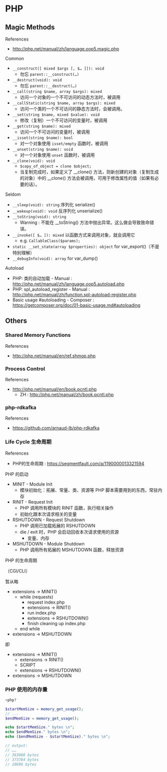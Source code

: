 # PHP

## Magic Methods

References

- http://php.net/manual/zh/language.oop5.magic.php

Common

- `__construct([ mixed $args [, $… ]]): void`
    - 勿忘 `parent::__construct(…)`
- `__destruct(void): void`
    - 勿忘 `parent::__destruct(…)`
- `__call(string $name, array $args): mixed`
    - 访问一个对象的一个不可访问的动态方法时，被调用
- `__callStatic(string $name, array $args): mixed`
    - 访问一个类的一个不可访问的静态方法时，会被调用。
- `__set(string $name, mixed $value): void`
    - 修改（复制）一个不可访问的变量时，被调用
- `__get(string $name): mixed`
    - 访问一个不可访问的变量时，被调用
- `__isset(string $name): bool`
    - 对一个对象使用 `isset/empty` 函数时，被调用
- `__unset(string $name): void`
    - 对一个对象使用 `unset` 函数时，被调用
- `__clone(void): void`
    - `$copy_of_object = clone $object;`
    - 当复制完成时，如果定义了 __clone() 方法，则新创建的对象（复制生成的对象）中的 __clone() 方法会被调用，可用于修改属性的值（如果有必要的话）。

Seldom

- `__sleep(void): string` 序列化 serialize()
- `__wakeup(void): void` 反序列化 unserialize()
- `__toString(void): string`
    - Warning : 不能在 __toString() 方法中抛出异常。这么做会导致致命错误。
- `__invoke([ $… ]): mixed` 以函数方式来调用对象，就会调用它
    - e.g. `CallableClass($params);`
- `static __set_state(array $properties): object` for var_export()（不是特别理解）
- `__debugInfo(void): array` for var_dump()

Autoload

- PHP: 类的自动加载 - Manual : http://php.net/manual/zh/language.oop5.autoload.php
- PHP: spl_autoload_register - Manual : http://php.net/manual/zh/function.spl-autoload-register.php
- Basic usage #autoloading - Composer : https://getcomposer.org/doc/01-basic-usage.md#autoloading

## Others

### Shared Memory Functions

References

- http://php.net/manual/en/ref.shmop.php

### Process Control

References

- http://php.net/manual/en/book.pcntl.php
    - ZH : http://php.net/manual/zh/book.pcntl.php

### php-rdkafka

References

- https://github.com/arnaud-lb/php-rdkafka

### Life Cycle 生命周期

References

- PHP的生命周期 : https://segmentfault.com/a/1190000013321594

PHP 的启动

- MINIT - Module Init
    - 模块初始化：拓展、常量、类、资源等 PHP 脚本需要用到的东西，常驻内存
- RINIT - Request Init
    - PHP 调用所有模块的 RINIT 函数，执行相关操作
    - 初始化跟本次请求相关的变量
- RSHUTDOWN - Request Shutdown
    - PHP 调用已加载拓展的 RSHUTDOWN
    - die / exit 时，PHP 会启动回收本次请求使用的资源
        - 变量、内存
- MSHUTDOWN - Module Shutdown
    - PHP 调用所有拓展的 MSHUTDOWN 函数，释放资源

PHP 的生命周期

（CGI/CLI）

暂从略

- extensions -> MINIT()
    - while (requests)
        - request index.php
        - extensions -> RINIT()
        - run index.php
        - extensions -> RSHUTDOWN()
        - finish cleaning up index.php
    - end while
- extensions -> MSHUTDOWN

即

- extensions -> MINIT()
    - extensions -> RINIT()
    - SCRIPT
    - extensions -> RSHUTDOWN()
- extensions -> MSHUTDOWN

### PHP 使用的内存量

```php
<php?

$startMemSize = memory_get_usage();
// ...
$endMemSize = memory_get_usage();

echo $startMemSize." bytes \n";
echo $endMemSize." bytes \n";
echo ($endMemSize - $startMemSize)." bytes \n";

// output:
// ……
// 363088 bytes
// 373784 bytes
// 10696 bytes
```